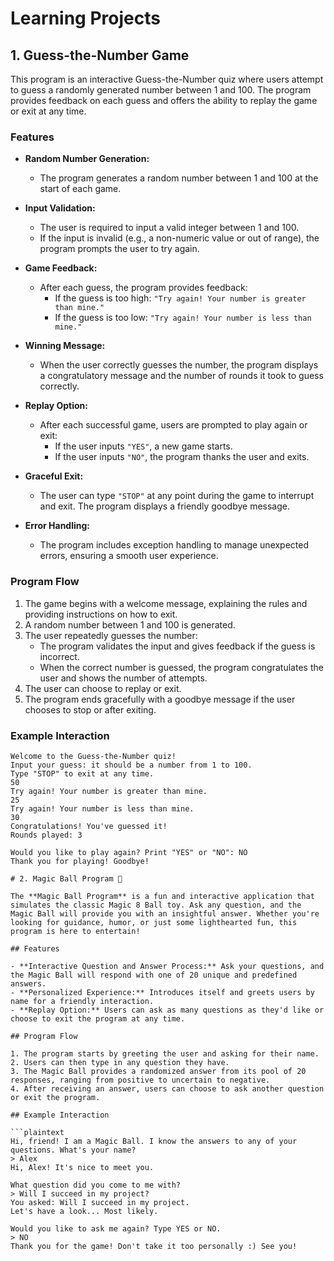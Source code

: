 # Learning Projects

## 1. Guess-the-Number Game

This program is an interactive Guess-the-Number quiz where users attempt to guess a randomly generated number between 1 and 100. The program provides feedback on each guess and offers the ability to replay the game or exit at any time.

### Features

- **Random Number Generation:**
  - The program generates a random number between 1 and 100 at the start of each game.

- **Input Validation:**
  - The user is required to input a valid integer between 1 and 100.
  - If the input is invalid (e.g., a non-numeric value or out of range), the program prompts the user to try again.

- **Game Feedback:**
  - After each guess, the program provides feedback:
    - If the guess is too high: `"Try again! Your number is greater than mine."`
    - If the guess is too low: `"Try again! Your number is less than mine."`

- **Winning Message:**
  - When the user correctly guesses the number, the program displays a congratulatory message and the number of rounds it took to guess correctly.

- **Replay Option:**
  - After each successful game, users are prompted to play again or exit:
    - If the user inputs `"YES"`, a new game starts.
    - If the user inputs `"NO"`, the program thanks the user and exits.

- **Graceful Exit:**
  - The user can type `"STOP"` at any point during the game to interrupt and exit. The program displays a friendly goodbye message.

- **Error Handling:**
  - The program includes exception handling to manage unexpected errors, ensuring a smooth user experience.

### Program Flow

1. The game begins with a welcome message, explaining the rules and providing instructions on how to exit.
2. A random number between 1 and 100 is generated.
3. The user repeatedly guesses the number:
   - The program validates the input and gives feedback if the guess is incorrect.
   - When the correct number is guessed, the program congratulates the user and shows the number of attempts.
4. The user can choose to replay or exit.
5. The program ends gracefully with a goodbye message if the user chooses to stop or after exiting.

### Example Interaction

```plaintext
Welcome to the Guess-the-Number quiz!
Input your guess: it should be a number from 1 to 100.
Type "STOP" to exit at any time.
50
Try again! Your number is greater than mine.
25
Try again! Your number is less than mine.
30
Congratulations! You've guessed it!
Rounds played: 3

Would you like to play again? Print "YES" or "NO": NO
Thank you for playing! Goodbye!

# 2. Magic Ball Program 🎱

The **Magic Ball Program** is a fun and interactive application that simulates the classic Magic 8 Ball toy. Ask any question, and the Magic Ball will provide you with an insightful answer. Whether you're looking for guidance, humor, or just some lighthearted fun, this program is here to entertain!

## Features 

- **Interactive Question and Answer Process:** Ask your questions, and the Magic Ball will respond with one of 20 unique and predefined answers.
- **Personalized Experience:** Introduces itself and greets users by name for a friendly interaction.
- **Replay Option:** Users can ask as many questions as they'd like or choose to exit the program at any time.

## Program Flow

1. The program starts by greeting the user and asking for their name.
2. Users can then type in any question they have.
3. The Magic Ball provides a randomized answer from its pool of 20 responses, ranging from positive to uncertain to negative.
4. After receiving an answer, users can choose to ask another question or exit the program.

## Example Interaction 

```plaintext
Hi, friend! I am a Magic Ball. I know the answers to any of your questions. What's your name?
> Alex
Hi, Alex! It's nice to meet you.

What question did you come to me with?
> Will I succeed in my project?
You asked: Will I succeed in my project.
Let's have a look... Most likely.

Would you like to ask me again? Type YES or NO.
> NO
Thank you for the game! Don't take it too personally :) See you!
